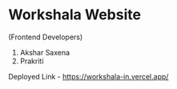# Workshala Website
(Frontend Developers)
1. Akshar Saxena
2. Prakriti

Deployed Link - https://workshala-in.vercel.app/
